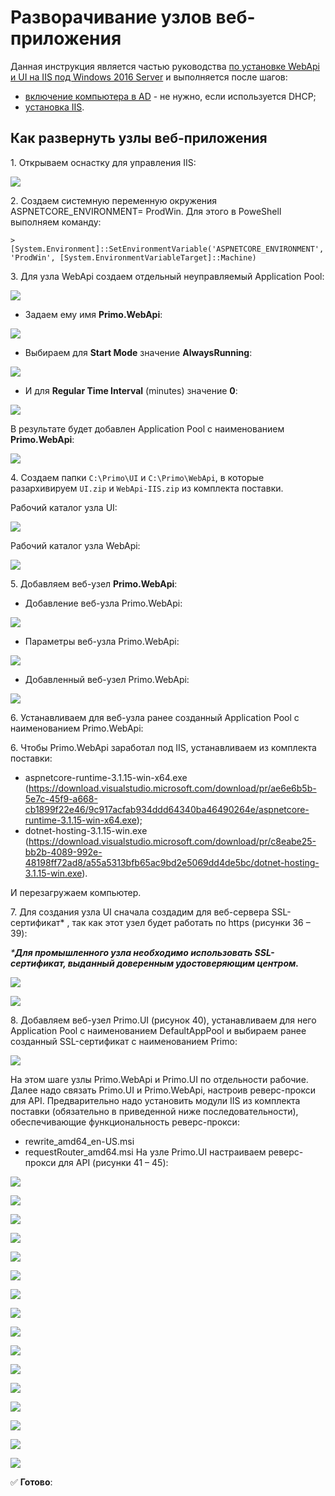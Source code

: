 # Разворачивание узлов веб-приложения

Данная инструкция является частью руководства [по установке WebApi и UI на IIS под Windows 2016 Server](https://github.com/PrimoRPA/Docs.Rus/blob/139-%D0%B4%D0%BE%D0%B1%D0%B0%D0%B2%D0%B8%D1%82%D1%8C-%D0%B4%D0%BE%D0%BA%D1%83%D0%BC%D0%B5%D0%BD%D1%82%D1%8B-%D0%B0%D0%B4%D0%BC%D0%B8%D0%BD%D0%B0-%D0%B2-%D1%80%D0%B0%D0%B7%D0%B4%D0%B5%D0%BB-%D0%BE%D1%80%D0%BA%D0%B5%D1%81%D1%82%D1%80%D0%B0%D1%82%D0%BE%D1%80%D0%B0/orchestrator/admin/Windows/webapi/install-webapi-introduction.md) и выполняется после шагов:
* [включение компьютера в AD](https://github.com/PrimoRPA/Docs.Rus/blob/139-%D0%B4%D0%BE%D0%B1%D0%B0%D0%B2%D0%B8%D1%82%D1%8C-%D0%B4%D0%BE%D0%BA%D1%83%D0%BC%D0%B5%D0%BD%D1%82%D1%8B-%D0%B0%D0%B4%D0%BC%D0%B8%D0%BD%D0%B0-%D0%B2-%D1%80%D0%B0%D0%B7%D0%B4%D0%B5%D0%BB-%D0%BE%D1%80%D0%BA%D0%B5%D1%81%D1%82%D1%80%D0%B0%D1%82%D0%BE%D1%80%D0%B0/orchestrator/admin/Windows/webapi/install-webapi-introduction.md#%D0%B2%D0%BA%D0%BB%D1%8E%D1%87%D0%B5%D0%BD%D0%B8%D0%B5-%D0%BA%D0%BE%D0%BC%D0%BF%D1%8C%D1%8E%D1%82%D0%B5%D1%80%D0%B0-%D0%B2-ad) - не нужно, если используется DHCP;
* [установка IIS](https://github.com/PrimoRPA/Docs.Rus/edit/139-%D0%B4%D0%BE%D0%B1%D0%B0%D0%B2%D0%B8%D1%82%D1%8C-%D0%B4%D0%BE%D0%BA%D1%83%D0%BC%D0%B5%D0%BD%D1%82%D1%8B-%D0%B0%D0%B4%D0%BC%D0%B8%D0%BD%D0%B0-%D0%B2-%D1%80%D0%B0%D0%B7%D0%B4%D0%B5%D0%BB-%D0%BE%D1%80%D0%BA%D0%B5%D1%81%D1%82%D1%80%D0%B0%D1%82%D0%BE%D1%80%D0%B0/orchestrator/admin/Windows/webapi/webapi-install-iis.md).

## Как развернуть узлы веб-приложения

1\. Открываем оснастку для управления IIS:

![](<../../../../.gitbook/assets/install-webapi-node-1.png>)

2\. Создаем системную переменную окружения ASPNETCORE_ENVIRONMENT= ProdWin. Для этого в PoweShell выполняем команду:
```
> [System.Environment]::SetEnvironmentVariable('ASPNETCORE_ENVIRONMENT', 'ProdWin', [System.EnvironmentVariableTarget]::Machine)
```

3\. Для узла WebApi создаем отдельный неуправляемый Application Pool:

![](<../../../../.gitbook/assets/install-webapi-node-2.png>)

* Задаем ему имя **Primo.WebApi**:

![](<../../../../.gitbook/assets/install-webapi-node-3.png>)

* Выбираем для **Start Mode** значение **AlwaysRunning**:

![](<../../../../.gitbook/assets/install-webapi-node-4.png>)

* И для **Regular Time Interval** (minutes) значение **0**:

![](<../../../../.gitbook/assets/install-webapi-node-5.png>)

В результате будет добавлен Application Pool с наименованием **Primo.WebApi**:

![](<../../../../.gitbook/assets/install-webapi-node-6.png>)

4\. Создаем папки `C:\Primo\UI` и `C:\Primo\WebApi`, в которые разархивируем `UI.zip` и `WebApi-IIS.zip` из комплекта поставки.

Рабочий каталог узла UI:

![](<../../../../.gitbook/assets/install-webapi-node-7.png>)

Рабочий каталог узла WebApi:

![](<../../../../.gitbook/assets/install-webapi-node-8.png>)

5\. Добавляем веб-узел **Primo.WebApi**:
* Добавление веб-узла Primo.WebApi:

![](<../../../../.gitbook/assets/install-webapi-node-9.png>)

* Параметры веб-узла Primo.WebApi:

![](<../../../../.gitbook/assets/install-webapi-node-10.png>)

* Добавленный веб-узел Primo.WebApi:

![](<../../../../.gitbook/assets/install-webapi-node-11.png>)

6\. Устанавливаем для веб-узла ранее созданный Application Pool с наименованием Primo.WebApi:


6\. Чтобы Primo.WebApi заработал под IIS, устанавливаем из комплекта поставки:
* aspnetcore-runtime-3.1.15-win-x64.exe\
  (https://download.visualstudio.microsoft.com/download/pr/ae6e6b5b-5e7c-45f9-a668-cb1899f22e46/9c917acfab934ddd64340ba46490264e/aspnetcore-runtime-3.1.15-win-x64.exe);
* dotnet-hosting-3.1.15-win.exe\
  (https://download.visualstudio.microsoft.com/download/pr/c8eabe25-bb2b-4089-992e-48198ff72ad8/a55a5313bfb65ac9bd2e5069dd4de5bc/dotnet-hosting-3.1.15-win.exe).
  
И перезагружаем компьютер.

7\. Для создания узла UI сначала создадим для веб-сервера SSL-сертификат* , так как этот узел будет работать по https (рисунки 36 – 39):

*\***Для промышленного узла необходимо использовать SSL-сертификат, выданный доверенным удостоверяющим центром.***

![](<../../../../.gitbook/assets/install-webapi-node-12.png>)

![](<../../../../.gitbook/assets/install-webapi-node-13.png>)

8\. Добавляем веб-узел Primo.UI (рисунок 40), устанавливаем для него Application Pool с наименованием DefaultAppPool и выбираем ранее созданный SSL-сертификат с наименованием Primo: 

![](<../../../../.gitbook/assets/install-webapi-node-14.png>)

На этом шаге узлы Primo.WebApi и Primo.UI по отдельности рабочие. Далее надо связать Primo.UI и Primo.WebApi, настроив реверс-прокси для API. Предварительно надо установить модули IIS из комплекта поставки (обязательно в приведенной ниже последовательности), обеспечивающие функциональность реверс-прокси:
* rewrite_amd64_en-US.msi
* requestRouter_amd64.msi
	На узле Primo.UI настраиваем реверс-прокси для API (рисунки 41 – 45):


![](<../../../../.gitbook/assets/install-webapi-node-15.png>)

![](<../../../../.gitbook/assets/install-webapi-node-16.png>)

![](<../../../../.gitbook/assets/install-webapi-node-17.png>)

![](<../../../../.gitbook/assets/install-webapi-node-18.png>)

![](<../../../../.gitbook/assets/install-webapi-node-19.png>)

![](<../../../../.gitbook/assets/install-webapi-node-20.png>)

![](<../../../../.gitbook/assets/install-webapi-node-21.png>)

![](<../../../../.gitbook/assets/install-webapi-node-22.png>)

![](<../../../../.gitbook/assets/install-webapi-node-23.png>)

![](<../../../../.gitbook/assets/install-webapi-node-24.png>)

![](<../../../../.gitbook/assets/install-webapi-node-25.png>)

![](<../../../../.gitbook/assets/install-webapi-node-26.png>)

![](<../../../../.gitbook/assets/install-webapi-node-27.png>)

![](<../../../../.gitbook/assets/install-webapi-node-28.png>)

![](<../../../../.gitbook/assets/install-webapi-node-29.png>)

![](<../../../../.gitbook/assets/install-webapi-node-30.png>)

:white_check_mark: **Готово**:
